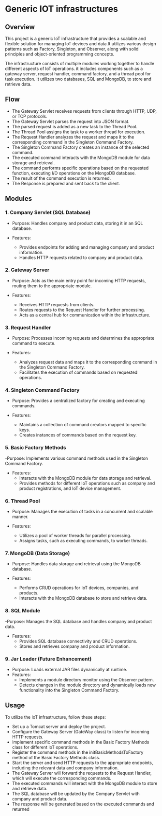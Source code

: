 # Generic IOT infrastructures


## Overview

This project is a generic IoT infrastructure that provides a scalable and flexible solution for managing IoT devices and data.It utilizes various design patterns such as Factory, Singleton, and Observer, along with solid principles and object-oriented programming concepts.

The infrastructure consists of multiple modules working together to handle different aspects of IoT operations. it includes components such as a gateway server, request handler, command factory, and a thread pool for task execution. It utilizes two databases, SQL and MongoDB, to store and retrieve data.


## Flow
- The Gateway Servlet receives requests from clients through HTTP, UDP, or TCP protocols.
- The Gateway Servlet parses the request into JSON format.
- The parsed request is added as a new task to the Thread Pool.
- The Thread Pool assigns the task to a worker thread for execution.
- The Request Handler analyzes the request and maps it to the corresponding command in the Singleton Command 	Factory.
- The Singleton Command Factory creates an instance of the selected command.
- The executed command interacts with the MongoDB module for data storage and retrieval.
- The command performs specific operations based on the requested function, executing I/O operations on the MongoDB database.
- The result of the command execution is returned.
- The Response is prepared and sent back to the client.

## Modules
### 1. Company Servlet (SQL Database)
- Purpose: Handles company and product data, storing it in an SQL database.

- Features:
	- Provides endpoints for adding and managing company and product information.
	- Handles HTTP requests related to company and product data.

### 2. Gateway Server
- Purpose: Acts as the main entry point for incoming HTTP requests, routing them to the appropriate module.

- Features:
	- Receives HTTP requests from clients.
	- Routes requests to the Request Handler for further processing.
	- Acts as a central hub for communication within the infrastructure.

### 3. Request Handler
- Purpose: Processes incoming requests and determines the appropriate command to execute.

- Features:
	- Analyzes request data and maps it to the corresponding command in the Singleton Command Factory.
	- Facilitates the execution of commands based on requested operations.

### 4. Singleton Command Factory
- Purpose: Provides a centralized factory for creating and executing commands.

- Features:
	- Maintains a collection of command creators mapped to specific keys.
	- Creates instances of commands based on the request key.

### 5. Basic Factory Methods
-Purpose: Implements various command methods used in the Singleton Command Factory.

- Features:
	- Interacts with the MongoDB module for data storage and retrieval.
	- Provides methods for different IoT operations such as company and product registrations, and IoT device 	management.


### 6. Thread Pool
- Purpose: Manages the execution of tasks in a concurrent and scalable manner.

- Features:
	- Utilizes a pool of worker threads for parallel processing.
	- Assigns tasks, such as executing commands, to worker threads.


### 7. MongoDB (Data Storage)
- Purpose: Handles data storage and retrieval using the MongoDB database.

- Features:
	- Performs CRUD operations for IoT devices, companies, and products.
	- Interacts with the MongoDB database to store and retrieve data.

### 8. SQL Module
-Purpose: Manages the SQL database and handles company and product data.

- Features:
	- Provides SQL database connectivity and CRUD operations.
	- Stores and retrieves company and product information.

### 9. Jar Loader (Future Enhancement)
- Purpose: Loads external JAR files dynamically at runtime.
- Features:
	- Implements a module directory monitor using the Observer pattern.
	- Detects changes in the module directory and dynamically loads new functionality into the Singleton 		Command Factory.



## Usage
To utilize the IoT infrastructure, follow these steps:

- Set up a Tomcat server and deploy the project.
- Configure the Gateway Server (GateWay class) to listen for incoming HTTP requests.
- Implement specific command methods in the Basic Factory Methods class for different IoT operations.
- Register the command methods in the initBasicMethodsToFactory method of the Basic Factory Methods class.
- Start the server and send HTTP requests to the appropriate endpoints, including the relevant data and company information.
- The Gateway Server will forward the requests to the Request Handler, which will execute the corresponding commands.
- The executed commands will interact with the MongoDB module to store and retrieve data.
- The SQL database will be updated by the Company Servlet with company and product data.
- The response will be generated based on the executed commands and returned



